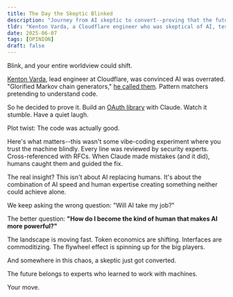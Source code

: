 ```yaml
---
title: The Day the Skeptic Blinked
description: "Journey from AI skeptic to convert--proving that the future belongs to experts who learned to work with machines."
tldr: "Kenton Varda, a Cloudflare engineer who was skeptical of AI, tested Claude by building an OAuth library. The code was surprisingly good, leading him to realize the power isn't in AI replacing humans, but in the combination of AI speed and human expertise."
date: 2025-06-07
tags: [OPINION]
draft: false
---
```


Blink, and your entire worldview could shift.

[Kenton Varda](https://x.com/KentonVarda), lead engineer at Cloudflare, was convinced AI was overrated. "Glorified Markov chain generators," [he called them](https://github.com/cloudflare/workers-oauth-provider/?tab=readme-ov-file#written-using-claude). Pattern matchers pretending to understand code.

So he decided to prove it. Build an [OAuth library](https://github.com/cloudflare/workers-oauth-provider/?tab=readme-ov-file#written-using-claude) with Claude. Watch it stumble. Have a quiet laugh.

Plot twist: The code was actually good.

Here's what matters--this wasn't some vibe-coding experiment where you trust the machine blindly. Every line was reviewed by security experts. Cross-referenced with RFCs. When Claude made mistakes (and it did), humans caught them and guided the fix.

The real insight? This isn't about AI replacing humans. It's about the combination of AI speed and human expertise creating something neither could achieve alone.

We keep asking the wrong question: "Will AI take my job?"

The better question: **"How do I become the kind of human that makes AI more powerful?"**

The landscape is moving fast. Token economics are shifting. Interfaces are commoditizing. The flywheel effect is spinning up for the big players.

And somewhere in this chaos, a skeptic just got converted.

The future belongs to experts who learned to work with machines.

Your move.